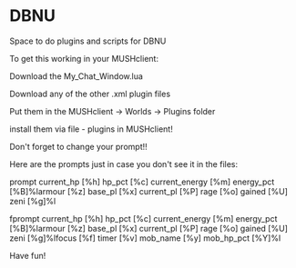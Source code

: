 # DBNU
Space to do plugins and scripts for DBNU

To get this working in your MUSHclient:

   Download the My_Chat_Window.lua
   
   Download any of the other .xml plugin files

Put them in the MUSHclient -> Worlds -> Plugins folder

install them via file - plugins in MUSHclient! 

Don't forget to change your prompt!! 

Here are the prompts just in case you don't see it in the files:

prompt current_hp [%h] hp_pct [%c] current_energy [%m] energy_pct [%B]%larmour [%z] base_pl [%x] current_pl [%P] rage [%o] gained [%U] zeni [%g]%l

fprompt current_hp [%h] hp_pct [%c] current_energy [%m] energy_pct [%B]%larmour [%z] base_pl [%x] current_pl [%P] rage [%o] gained [%U] zeni [%g]%lfocus [%f] timer [%v] mob_name [%y] mob_hp_pct [%Y]%l

Have fun! 


